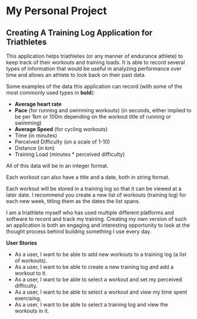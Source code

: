 # My Personal Project

## Creating A Training Log Application for Triathletes

This application helps triathletes (or any manner of endurance
athlete) to keep track of their workouts and training loads. It is able
to record several types of information that would be useful in analyzing
performance over time and allows an athlete to look back on their past
data. 

Some examples of the data this application can record (with some of the
most commonly used types in **bold**):
- **Average heart rate**
- **Pace** (for running and swimming workouts) (in seconds, either implied to be per 1km or 100m depending on
the workout title of running or swimming)
- **Average Speed** (for cycling workouts)
- Time (in minutes)
- Perceived Difficulty (on a scale of 1-10)
- Distance (in km)
- Training Load (minutes * perceived difficulty)

All of this data will be in an integer format. 

Each workout can also have a title and a date, both in string format.

Each workout will be stored in a training log so that it can be viewed at a later date. I recommend you create a new 
list of workouts (training log) for each new week, titling them as the dates the list spans. 

I am a triathlete myself who has used multiple different platforms and software to record and track my training. 
Creating my own version of such an application is both an engaging and interesting opportunity to look at the 
thought process behind building something I use every day. 

**User Stories**

- As a user, I want to be able to add new workouts to a training log (a list
of workouts).
- As a user, I want to be able to create a new training log and add a workout to it.
- As a user, I want to be able to select a workout and set my perceived difficulty. 
- As a user, I want to be able to select a workout and view my time spent exercising.
- As a user, I want to be able to select a training log and view the workouts in it. 


 